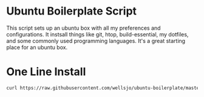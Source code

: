 # Ubuntu Boilerplate Script
This script sets up an ubuntu box with all my preferences and configurations.  It instsall things like git, htop, build-essential, my dotfiles, and some commonly used programming languages.  It's a great starting place for an ubuntu box.

# One Line Install
```bash
curl https://raw.githubusercontent.com/wellsjo/ubuntu-boilerplate/master/start | bash
```

